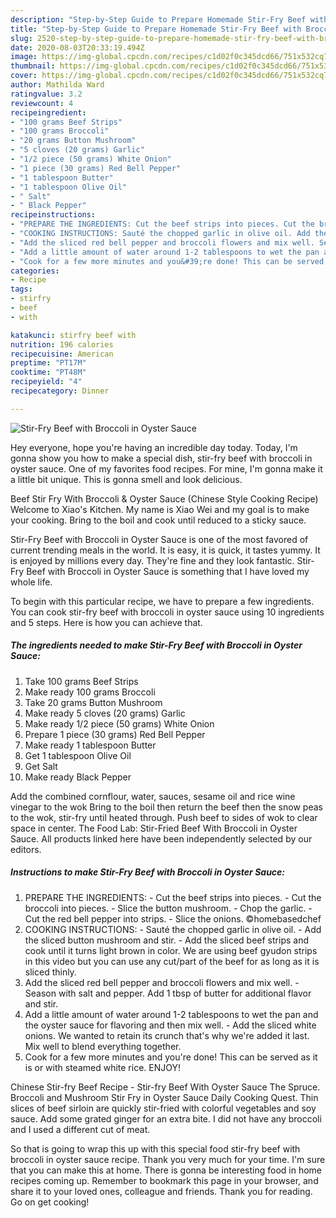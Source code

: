 ```yaml
---
description: "Step-by-Step Guide to Prepare Homemade Stir-Fry Beef with Broccoli in Oyster Sauce"
title: "Step-by-Step Guide to Prepare Homemade Stir-Fry Beef with Broccoli in Oyster Sauce"
slug: 2520-step-by-step-guide-to-prepare-homemade-stir-fry-beef-with-broccoli-in-oyster-sauce
date: 2020-08-03T20:33:19.494Z
image: https://img-global.cpcdn.com/recipes/c1d02f0c345dcd66/751x532cq70/stir-fry-beef-with-broccoli-in-oyster-sauce-recipe-main-photo.jpg
thumbnail: https://img-global.cpcdn.com/recipes/c1d02f0c345dcd66/751x532cq70/stir-fry-beef-with-broccoli-in-oyster-sauce-recipe-main-photo.jpg
cover: https://img-global.cpcdn.com/recipes/c1d02f0c345dcd66/751x532cq70/stir-fry-beef-with-broccoli-in-oyster-sauce-recipe-main-photo.jpg
author: Mathilda Ward
ratingvalue: 3.2
reviewcount: 4
recipeingredient:
- "100 grams Beef Strips"
- "100 grams Broccoli"
- "20 grams Button Mushroom"
- "5 cloves (20 grams) Garlic"
- "1/2 piece (50 grams) White Onion"
- "1 piece (30 grams) Red Bell Pepper"
- "1 tablespoon Butter"
- "1 tablespoon Olive Oil"
- " Salt"
- " Black Pepper"
recipeinstructions:
- "PREPARE THE INGREDIENTS: Cut the beef strips into pieces. Cut the broccoli into pieces. Slice the button mushroom. Chop the garlic. Cut the red bell pepper into strips. Slice the onions. ©homebasedchef"
- "COOKING INSTRUCTIONS: Sauté the chopped garlic in olive oil. Add the sliced button mushroom and stir. Add the sliced beef strips and cook until it turns light brown in color. We are using beef gyudon strips in this video but you can use any cut/part of the beef for as long as it is sliced thinly."
- "Add the sliced red bell pepper and broccoli flowers and mix well. Season with salt and pepper. Add 1 tbsp of butter for additional flavor and stir."
- "Add a little amount of water around 1-2 tablespoons to wet the pan and the oyster sauce for flavoring and then mix well. Add the sliced white onions. We wanted to retain its crunch that&#39;s why we&#39;re added it last. Mix well to blend everything together."
- "Cook for a few more minutes and you&#39;re done! This can be served as it is or with steamed white rice. ENJOY!"
categories:
- Recipe
tags:
- stirfry
- beef
- with

katakunci: stirfry beef with 
nutrition: 196 calories
recipecuisine: American
preptime: "PT17M"
cooktime: "PT48M"
recipeyield: "4"
recipecategory: Dinner

---
```



![Stir-Fry Beef with Broccoli in Oyster Sauce](https://img-global.cpcdn.com/recipes/c1d02f0c345dcd66/751x532cq70/stir-fry-beef-with-broccoli-in-oyster-sauce-recipe-main-photo.jpg)

Hey everyone, hope you're having an incredible day today. Today, I'm gonna show you how to make a special dish, stir-fry beef with broccoli in oyster sauce. One of my favorites food recipes. For mine, I'm gonna make it a little bit unique. This is gonna smell and look delicious.

Beef Stir Fry With Broccoli &amp; Oyster Sauce (Chinese Style Cooking Recipe) Welcome to Xiao&#39;s Kitchen. My name is Xiao Wei and my goal is to make your cooking. Bring to the boil and cook until reduced to a sticky sauce.

Stir-Fry Beef with Broccoli in Oyster Sauce is one of the most favored of current trending meals in the world. It is easy, it is quick, it tastes yummy. It is enjoyed by millions every day. They're fine and they look fantastic. Stir-Fry Beef with Broccoli in Oyster Sauce is something that I have loved my whole life.


To begin with this particular recipe, we have to prepare a few ingredients. You can cook stir-fry beef with broccoli in oyster sauce using 10 ingredients and 5 steps. Here is how you can achieve that.

<!--inarticleads1-->

##### The ingredients needed to make Stir-Fry Beef with Broccoli in Oyster Sauce:

1. Take 100 grams Beef Strips
1. Make ready 100 grams Broccoli
1. Take 20 grams Button Mushroom
1. Make ready 5 cloves (20 grams) Garlic
1. Make ready 1/2 piece (50 grams) White Onion
1. Prepare 1 piece (30 grams) Red Bell Pepper
1. Make ready 1 tablespoon Butter
1. Get 1 tablespoon Olive Oil
1. Get  Salt
1. Make ready  Black Pepper


Add the combined cornflour, water, sauces, sesame oil and rice wine vinegar to the wok Bring to the boil then return the beef then the snow peas to the wok, stir-fry until heated through. Push beef to sides of wok to clear space in center. The Food Lab: Stir-Fried Beef With Broccoli in Oyster Sauce. All products linked here have been independently selected by our editors. 

<!--inarticleads2-->

##### Instructions to make Stir-Fry Beef with Broccoli in Oyster Sauce:

1. PREPARE THE INGREDIENTS: - Cut the beef strips into pieces. - Cut the broccoli into pieces. - Slice the button mushroom. - Chop the garlic. - Cut the red bell pepper into strips. - Slice the onions. ©homebasedchef
1. COOKING INSTRUCTIONS: - Sauté the chopped garlic in olive oil. - Add the sliced button mushroom and stir. - Add the sliced beef strips and cook until it turns light brown in color. We are using beef gyudon strips in this video but you can use any cut/part of the beef for as long as it is sliced thinly.
1. Add the sliced red bell pepper and broccoli flowers and mix well. - Season with salt and pepper. Add 1 tbsp of butter for additional flavor and stir.
1. Add a little amount of water around 1-2 tablespoons to wet the pan and the oyster sauce for flavoring and then mix well. - Add the sliced white onions. We wanted to retain its crunch that&#39;s why we&#39;re added it last. Mix well to blend everything together.
1. Cook for a few more minutes and you&#39;re done! This can be served as it is or with steamed white rice. ENJOY!


Chinese Stir-fry Beef Recipe - Stir-fry Beef With Oyster Sauce The Spruce. Broccoli and Mushroom Stir Fry in Oyster Sauce Daily Cooking Quest. Thin slices of beef sirloin are quickly stir-fried with colorful vegetables and soy sauce. Add some grated ginger for an extra bite. I did not have any broccoli and I used a different cut of meat. 

So that is going to wrap this up with this special food stir-fry beef with broccoli in oyster sauce recipe. Thank you very much for your time. I'm sure that you can make this at home. There is gonna be interesting food in home recipes coming up. Remember to bookmark this page in your browser, and share it to your loved ones, colleague and friends. Thank you for reading. Go on get cooking!

